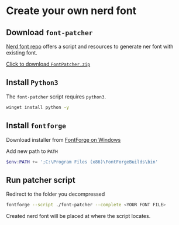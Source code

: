 # Create your own nerd font

## Download `font-patcher`

[Nerd font repo](https://github.com/ryanoasis/nerd-fonts) offers a script and resources to generate ner font with existing font.

[Click to download `FontPatcher.zip`](https://github.com/ryanoasis/nerd-fonts/blob/master/FontPatcher.zip)

## Install `Python3`

The `font-patcher` script requires `python3`.

```bash
winget install python -y
```

## Install `fontforge`

Download installer from [FontForge on Windows](https://fontforge.org/en-US/downloads/windows/)

Add new path to `PATH`

```ps1
$env:PATH += ';C:\Program Files (x86)\FontForgeBuilds\bin'
```

## Run patcher script

Redirect to the folder you decompressed

```bash
fontforge --script ./font-patcher --complete <YOUR FONT FILE>
```

Created nerd font will be placed at where the script locates.
